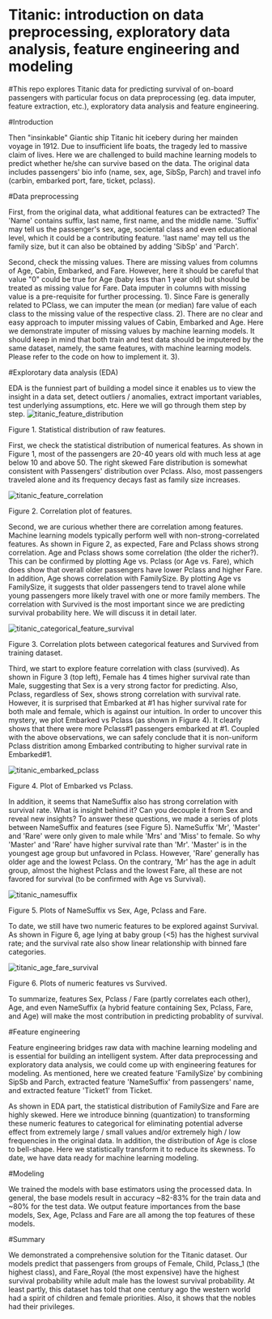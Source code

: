 # Titanic: introduction on data preprocessing, exploratory data analysis, feature engineering and modeling

#This repo explores Titanic data for predicting survival of on-board passengers with particular focus on data preprocessing (eg. data imputer, feature extraction, etc.), exploratory data analysis and feature engineering.

#Introduction

  Then "insinkable" Giantic ship Titanic hit icebery during her mainden voyage in 1912. Due to insufficient life boats, the tragedy led to massive claim of lives. Here we are challenged to build machine learning models to predict whether he/she can survive based on the data. The original data includes passengers' bio info (name, sex, age, SibSp, Parch) and travel info (carbin, embarked port, fare, ticket, pclass).

#Data preprocessing
  
  First, from the original data, what additional features can be extracted? The 'Name' contains suffix, last name, first name, and the middle name. 'Suffix' may tell us the passenger's sex, age, sociental class and even educational level, which it could be a contributing feature. 'last name' may tell us the family size, but it can also be obtained by adding 'SibSp' and 'Parch'.
  
  Second, check the missing values. There are missing values from columns of Age, Cabin, Embarked, and Fare. However, here it should be careful that value "0" could be true for Age (baby less than 1 year old) but should be treated as missing value for Fare. Data imputer in columns with missing value is a pre-requisite for further processing.
  1). Since Fare is generally related to PClass, we can imputer the mean (or median) fare value of each class to the missing value of the respective class.
  2). There are no clear and easy approach to imputer missing values of Cabin, Embarked and Age. Here we demonstrate imputer of missing values by machine learning models. It should keep in mind that both train and test data should be imputered by the same dataset, namely, the same features, with machine learning models. Please refer to the code on how to implement it.
  3). 

#Explorotary data analysis (EDA)

  EDA is the funniest part of building a model since it enables us to view the insight in a data set, detect outliers / anomalies, extract important variables, test underlying assumptions, etc. Here we will go through them step by step.
   ![titanic_feature_distribution](https://user-images.githubusercontent.com/34787111/46991657-ae81bd00-d0bb-11e8-9729-442ba4c4ef07.png)
  
  Figure 1. Statistical distribution of raw features.
   
  First, we check the statistical distribution of numerical features. As shown in Figure 1, most of the passengers are 20-40 years old with much less at age below 10 and above 50. The right skewed Fare distribution is somewhat consistent with Passengers' distribution over Pclass. Also, most passengers traveled alone and its frequency decays fast as family size increases.
  
  ![titanic_feature_correlation](https://user-images.githubusercontent.com/34787111/46991656-ae81bd00-d0bb-11e8-9ef0-25358df2cf9a.png)
  
  Figure 2. Correlation plot of features.
  
  Second, we are curious whether there are correlation among features. Machine learning models typically perform well with non-strong-correlated features. As shown in Figure 2, as expected, Fare and Pclass shows strong correlation.  Age and Pclass shows some correlation (the older the richer?). This can be confirmed by plotting Age vs. Pclass (or Age vs. Fare), which does show that overall older passengers have lower Pclass and higher Fare. In addition, Age shows correlation with FamilySize. By plotting Age vs FamilySize, it suggests that older passengers tend to travel alone while young passengers more likely travel with one or more family members. The correlation with Survived is the most important since we are predicting survival probability here. We will discuss it in detail later.
  
  ![titanic_categorical_feature_survival](https://user-images.githubusercontent.com/34787111/46991654-ade92680-d0bb-11e8-853e-83e74d0e4bbd.png)
  
  Figure 3. Correlation plots between categorical features and Survived from training dataset.
  
  Third, we start to explore feature correlation with class (survived). As shown in Figure 3 (top left), Female has 4 times higher survival rate than Male, suggesting that Sex is a very strong factor for predicting. Also, Pclass, regardless of Sex, shows strong correlation with survival rate. However, it is surprised that Embarked at #1 has higher survival rate for both male and female, which is against our intuition. In order to uncover this mystery, we plot Embarked vs Pclass (as shown in Figure 4). It clearly shows that there were more Pclass#1 passengers embarked at #1. Coupled with the above observations, we can safely conclude that it is non-uniform Pclass distrition among Embarked contributing to higher survival rate in Embarked#1.
  
![titanic_embarked_pclass](https://user-images.githubusercontent.com/34787111/47059647-22d16480-d17f-11e8-85f2-9a2483ad2119.png)

  Figure 4. Plot of Embarked vs Pclass.
  
  In addition, it seems that NameSuffix also has strong correlation with survival rate. What is insight behind it? Can you decouple it from Sex and reveal new insights? To answer these questions, we made a series of plots between NameSuffix and features (see Figure 5). NameSuffix 'Mr', 'Master' and 'Rare' were only given to male while 'Mrs' and 'Miss' to female. So why 'Master' and 'Rare' have higher survival rate than 'Mr'. 'Master' is in the youngest age group but unfavored in Pclass. However, 'Rare' generally has older age and the lowest Pclass. On the contrary, 'Mr' has the age in adult group, almost the highest Pclass and the lowest Fare, all these are not favored for survival (to be confirmed with Age vs Survival). 
  
  ![titanic_namesuffix](https://user-images.githubusercontent.com/34787111/46991658-ae81bd00-d0bb-11e8-8172-214b48eb4139.png)
  
  Figure 5. Plots of NameSuffix vs Sex, Age, Pclass and Fare.
  
  To date, we still have two numeric features to be explored against Survival. As shown in Figure 6, age lying at baby group (<5) has the highest survival rate; and the survival rate also show linear relationship with binned fare categories.
  
![titanic_age_fare_survival](https://user-images.githubusercontent.com/34787111/47059646-2238ce00-d17f-11e8-847a-618024345d82.png)

  Figure 6. Plots of numeric features vs Survived.
 
 To summarize, features Sex, Pclass / Fare (partly correlates each other), Age, and even NameSuffix (a hybrid feature containing Sex, Pclass, Fare, and Age) will make the most contribution in predicting probablity of survival.
 
#Feature engineering

  Feature engineering bridges raw data with machine learning modeling and is essential for building an intelligent system. After data preprocessing and exploratory data analysis, we could come up with engineering features for modeling. As mentioned, here we created feature 'FamilySize' by combining SipSb and Parch, extracted feature 'NameSuffix' from passengers' name, and extracted feature 'Ticket1' from Ticket. 
  
  As shown in EDA part, the statistical distribution of FamilySize and Fare are highly skewed. Here we introduce binning (quantization) to transforming these numeric features to categorical for eliminating potential adverse effect from extremely large / small values and/or extremely high / low frequencies in the original data. In addition, the distribution of Age is close to bell-shape. Here we statistically transform it to reduce its skewness. To date, we have data ready for machine learning modeling.
  
#Modeling

  We trained the models with base estimators using the processed data. In general, the base models result in accuracy ~82-83% for the train data and ~80% for the test data. We output feature importances from the base models, Sex, Age, Pclass and Fare are all among the top features of these models.
  
#Summary

  We demonstrated a comprehensive solution for the Titanic dataset. Our models predict that passengers from groups of Female, Child, Pclass_1 (the highest class), and Fare_Royal (the most expensive) have the highest survival probability while adult male has the lowest survival probability. At least partly, this dataset has told that one century ago the western world had a spirit of children and female priorities. Also, it shows that the nobles had their privileges.
  








